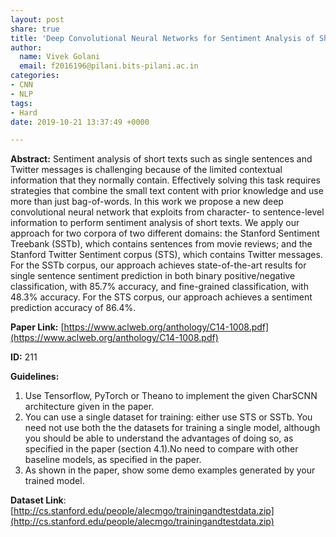 ```yaml
---
layout: post
share: true
title: 'Deep Convolutional Neural Networks for Sentiment Analysis of Short Texts (Paper ID: 211)'
author:
  name: Vivek Golani
  email: f2016196@pilani.bits-pilani.ac.in
categories:
- CNN
- NLP
tags:
- Hard
date: 2019-10-21 13:37:49 +0000

---
```

**Abstract:** Sentiment analysis of short texts such as single sentences and Twitter messages is challenging because of the limited contextual information that they normally contain. Effectively solving this task requires strategies that combine the small text content with prior knowledge and use more than just bag-of-words. In this work we propose a new deep convolutional neural network that exploits from character- to sentence-level information to perform sentiment analysis of short texts. We apply our approach for two corpora of two different domains: the Stanford Sentiment Treebank (SSTb), which contains sentences from movie reviews; and the Stanford Twitter Sentiment corpus (STS), which contains Twitter messages. For the SSTb corpus, our approach achieves state-of-the-art results for single sentence sentiment prediction in both binary positive/negative classification, with 85.7% accuracy, and fine-grained classification, with 48.3% accuracy. For the STS corpus, our approach achieves a sentiment prediction accuracy of 86.4%.

**Paper Link:** [https://www.aclweb.org/anthology/C14-1008.pdf](https://www.aclweb.org/anthology/C14-1008.pdf)

**ID:** 211

**Guidelines:**

1. Use Tensorflow, PyTorch or Theano to implement the given CharSCNN architecture given in the paper.
2. You can use a single dataset for training: either use STS or SSTb. You need not use both the the datasets for training a single model, although you should be able to understand the advantages of doing so, as specified in the paper (section 4.1).No need to compare with other baseline models, as specified in the paper.
3. As shown in the paper, show some demo examples generated by your trained model.

**Dataset Link**: [http://cs.stanford.edu/people/alecmgo/trainingandtestdata.zip](http://cs.stanford.edu/people/alecmgo/trainingandtestdata.zip)

